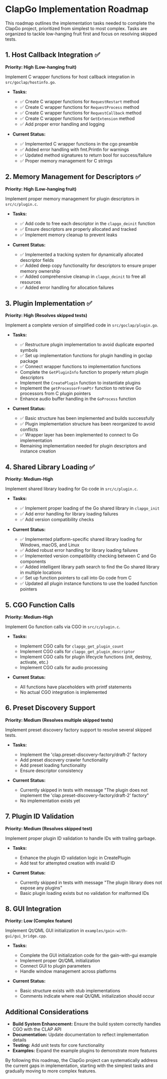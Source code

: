 # ClapGo Implementation Roadmap

This roadmap outlines the implementation tasks needed to complete the ClapGo project, prioritized from simplest to most complex. Tasks are organized to tackle low-hanging fruit first and focus on resolving skipped tests.

## 1. Host Callback Integration ✅

**Priority: High (Low-hanging fruit)**

Implement C wrapper functions for host callback integration in `src/goclap/hostinfo.go`.

- **Tasks:**
  - ✅ Create C wrapper functions for `RequestRestart` method
  - ✅ Create C wrapper functions for `RequestProcess` method
  - ✅ Create C wrapper functions for `RequestCallback` method
  - ✅ Create C wrapper functions for `GetExtension` method
  - ✅ Add proper error handling and logging

- **Current Status:**
  - ✅ Implemented C wrapper functions in the cgo preamble
  - ✅ Added error handling with fmt.Println for warnings
  - ✅ Updated method signatures to return bool for success/failure
  - ✅ Proper memory management for C strings

## 2. Memory Management for Descriptors ✅

**Priority: High (Low-hanging fruit)**

Implement proper memory management for plugin descriptors in `src/c/plugin.c`.

- **Tasks:**
  - ✅ Add code to free each descriptor in the `clapgo_deinit` function
  - ✅ Ensure descriptors are properly allocated and tracked
  - ✅ Implement memory cleanup to prevent leaks

- **Current Status:**
  - ✅ Implemented a tracking system for dynamically allocated descriptor fields
  - ✅ Added deep copy functionality for descriptors to ensure proper memory ownership
  - ✅ Added comprehensive cleanup in `clapgo_deinit` to free all resources
  - ✅ Added error handling for allocation failures

## 3. Plugin Implementation ✅

**Priority: High (Resolves skipped tests)**

Implement a complete version of simplified code in `src/goclap/plugin.go`.

- **Tasks:**
  - ✅ Restructure plugin implementation to avoid duplicate exported symbols
  - ✅ Set up implementation functions for plugin handling in goclap package
  - ✅ Connect wrapper functions to implementation functions
  - Complete the `GetPluginInfo` function to properly return plugin descriptors
  - Implement the `CreatePlugin` function to instantiate plugins
  - Implement the `getProcessorFromPtr` function to retrieve Go processors from C plugin pointers
  - Enhance audio buffer handling in the `GoProcess` function

- **Current Status:**
  - ✅ Basic structure has been implemented and builds successfully
  - ✅ Plugin implementation structure has been reorganized to avoid conflicts
  - ✅ Wrapper layer has been implemented to connect to Go implementation
  - Remaining implementation needed for plugin descriptors and instance creation

## 4. Shared Library Loading ✅

**Priority: Medium-High**

Implement shared library loading for Go code in `src/c/plugin.c`.

- **Tasks:**
  - ✅ Implement proper loading of the Go shared library in `clapgo_init`
  - ✅ Add error handling for library loading failures
  - ✅ Add version compatibility checks

- **Current Status:**
  - ✅ Implemented platform-specific shared library loading for Windows, macOS, and Linux
  - ✅ Added robust error handling for library loading failures
  - ✅ Implemented version compatibility checking between C and Go components
  - ✅ Added intelligent library path search to find the Go shared library in multiple locations
  - ✅ Set up function pointers to call into Go code from C
  - ✅ Updated all plugin instance functions to use the loaded function pointers

## 5. CGO Function Calls

**Priority: Medium-High**

Implement Go function calls via CGO in `src/c/plugin.c`.

- **Tasks:**
  - Implement CGO calls for `clapgo_get_plugin_count`
  - Implement CGO calls for `clapgo_get_plugin_descriptor`
  - Implement CGO calls for plugin lifecycle functions (init, destroy, activate, etc.)
  - Implement CGO calls for audio processing

- **Current Status:**
  - All functions have placeholders with printf statements
  - No actual CGO integration is implemented

## 6. Preset Discovery Support

**Priority: Medium (Resolves multiple skipped tests)**

Implement preset discovery factory support to resolve several skipped tests.

- **Tasks:**
  - Implement the 'clap.preset-discovery-factory/draft-2' factory
  - Add preset discovery crawler functionality
  - Add preset loading functionality
  - Ensure descriptor consistency

- **Current Status:**
  - Currently skipped in tests with message "The plugin does not implement the 'clap.preset-discovery-factory/draft-2' factory"
  - No implementation exists yet

## 7. Plugin ID Validation

**Priority: Medium (Resolves skipped test)**

Implement proper plugin ID validation to handle IDs with trailing garbage.

- **Tasks:**
  - Enhance the plugin ID validation logic in CreatePlugin
  - Add test for attempted creation with invalid ID

- **Current Status:**
  - Currently skipped in tests with message "The plugin library does not expose any plugins"
  - Basic plugin loading exists but no validation for malformed IDs

## 8. GUI Integration

**Priority: Low (Complex feature)**

Implement Qt/QML GUI initialization in `examples/gain-with-gui/gui_bridge.cpp`.

- **Tasks:**
  - Complete the GUI initialization code for the gain-with-gui example
  - Implement proper Qt/QML initialization
  - Connect GUI to plugin parameters
  - Handle window management across platforms

- **Current Status:**
  - Basic structure exists with stub implementations
  - Comments indicate where real Qt/QML initialization should occur

## Additional Considerations

- **Build System Enhancement:** Ensure the build system correctly handles CGO with the CLAP API
- **Documentation:** Update documentation to reflect implementation details
- **Testing:** Add unit tests for core functionality
- **Examples:** Expand the example plugins to demonstrate more features

By following this roadmap, the ClapGo project can systematically address the current gaps in implementation, starting with the simplest tasks and gradually moving to more complex features.

